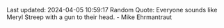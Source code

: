 Last updated: 2024-04-05 10:59:17
Random Quote: Everyone sounds like Meryl Streep with a gun to their head. - Mike Ehrmantraut